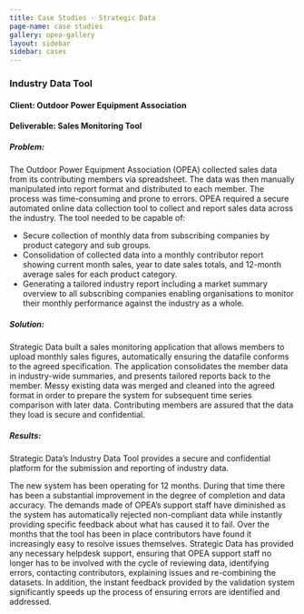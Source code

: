 ```yaml
---
title: Case Studies - Strategic Data
page-name: case studies
gallery: opea-gallery
layout: sidebar
sidebar: cases
---
```


### Industry Data Tool

#### Client: Outdoor Power Equipment Association

#### Deliverable: Sales Monitoring Tool

##### Problem:

The Outdoor Power Equipment Association (OPEA) collected sales data from its
contributing members via spreadsheet. The data was then manually manipulated
into report format and distributed to each member. The process was
time-consuming and prone to errors. OPEA required a secure automated online
data collection tool to collect and report sales data across the industry. The
tool needed to be capable of:

* Secure collection of monthly data from subscribing companies by product
  category and sub groups.
* Consolidation of collected data into a monthly contributor report showing
  current month sales, year to date sales totals, and 12-month average sales
  for each product category.
* Generating a tailored industry report including a market summary overview to
  all subscribing companies enabling organisations to monitor their monthly
  performance against the industry as a whole.

##### Solution:

Strategic Data built a sales monitoring application that allows members to
upload monthly sales figures, automatically ensuring the datafile conforms to
the agreed specification. The application consolidates the member data in
industry-wide summaries, and presents tailored reports back to the member.
Messy existing data was merged and cleaned into the agreed format in order to
prepare the system for subsequent time series comparison with later data.
Contributing members are assured that the data they load is secure and
confidential.

##### Results:

Strategic Data’s Industry Data Tool provides a secure and confidential platform
for the submission and reporting of industry data.

The new system has been operating for 12 months. During that time there has
been a substantial improvement in the degree of completion and data accuracy.
The demands made of OPEA’s support staff have diminished as the system has
automatically rejected non-compliant data while instantly providing specific
feedback about what has caused it to fail. Over the months that the tool has
been in place contributors have found it increasingly easy to resolve issues
themselves. Strategic Data has provided any necessary helpdesk support,
ensuring that OPEA support staff no longer has to be involved with the cycle of
reviewing data, identifying errors, contacting contributors, explaining issues
and re-combining the datasets. In addition, the instant feedback provided by
the validation system significantly speeds up the process of ensuring errors
are identified and addressed.

